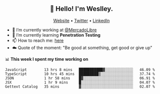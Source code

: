 <h2 align="center">👋 Hello! I'm Weslley.</h2>
<p align="center">
  <a href="http://weslleyneri.com.br">Website</a> •
  <a href="https://twitter.com/Weslley_Neri">Twitter</a> •
  <a href="https://www.linkedin.com/in/weslley-neri-3658908b">LinkedIn</a>
</p>


- 🔭 I’m currently working at [@MercadoLibre](https://github.com/mercadolibre)
- 🌱 I’m currently learning **Penetration Testing**
- 📫 How to reach me: [here](mailto:weslley39@gmail.com)
- ☁️ Quote of the moment: "Be good at something, get good or give up"

📊 **This week I spent my time working on**
<!--START_SECTION:waka-->
```text
JavaScript        13 hrs 8 mins   ███████████▓░░░░░░░░░░░░░   46.09 % 
TypeScript        10 hrs 45 mins  █████████▒░░░░░░░░░░░░░░░   37.74 % 
JSON              1 hr 58 mins    █▓░░░░░░░░░░░░░░░░░░░░░░░   06.91 % 
JSX               1 hr 9 mins     █░░░░░░░░░░░░░░░░░░░░░░░░   04.07 % 
Gettext Catalog   35 mins         ▓░░░░░░░░░░░░░░░░░░░░░░░░   02.07 % 
```
<!--END_SECTION:waka-->

<!-- Inspired by https://github.com/gruselhaus/gruselhaus -->